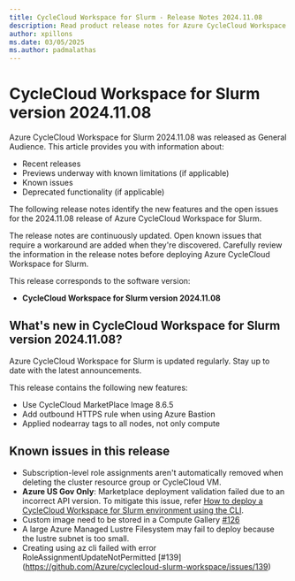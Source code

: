 ```yaml
---
title: CycleCloud Workspace for Slurm - Release Notes 2024.11.08
description: Read product release notes for Azure CycleCloud Workspace for Slurm 2024.11.08. See a list of new features and known issues.
author: xpillons
ms.date: 03/05/2025
ms.author: padmalathas
---
```


# CycleCloud Workspace for Slurm version 2024.11.08

Azure CycleCloud Workspace for Slurm 2024.11.08 was released as General Audience. This article provides you with information about:

* Recent releases
* Previews underway with known limitations (if applicable)
* Known issues
* Deprecated functionality (if applicable)

The following release notes identify the new features and the open issues for the 2024.11.08 release of Azure CycleCloud Workspace for Slurm.

The release notes are continuously updated. Open known issues that require a workaround are added when they're discovered. Carefully review the information in the release notes before deploying Azure CycleCloud Workspace for Slurm.

This release corresponds to the software version:

- **CycleCloud Workspace for Slurm version 2024.11.08** 

## What's new in CycleCloud Workspace for Slurm version 2024.11.08?

Azure CycleCloud Workspace for Slurm is updated regularly. Stay up to date with the latest announcements. 

This release contains the following new features:

* Use CycleCloud MarketPlace Image 8.6.5
* Add outbound HTTPS rule when using Azure Bastion
* Applied nodearray tags to all nodes, not only compute


## Known issues in this release

- Subscription-level role assignments aren't automatically removed when deleting the cluster resource group or CycleCloud VM.
- **Azure US Gov Only**: Marketplace deployment validation failed due to an incorrect API version. To mitigate this issue, refer [How to deploy a CycleCloud Workspace for Slurm environment using the CLI](../../how-to/ccws/deploy-with-cli.md).
- Custom image need to be stored in a Compute Gallery [#126](https://github.com/Azure/cyclecloud-slurm-workspace/issues/126)
- A large Azure Managed Lustre Filesystem may fail to deploy because the lustre subnet is too small.
- Creating using az cli failed with error RoleAssignmentUpdateNotPermitted [#139] (https://github.com/Azure/cyclecloud-slurm-workspace/issues/139)


